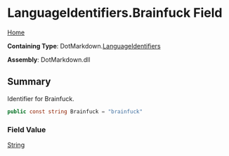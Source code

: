 # LanguageIdentifiers\.Brainfuck Field

[Home](../../../README.md)

**Containing Type**: DotMarkdown\.[LanguageIdentifiers](../README.md)

**Assembly**: DotMarkdown\.dll

## Summary

Identifier for Brainfuck\.

```csharp
public const string Brainfuck = "brainfuck"
```

### Field Value

[String](https://docs.microsoft.com/en-us/dotnet/api/system.string)

